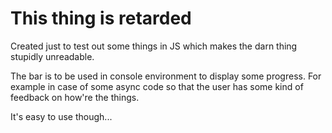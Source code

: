 # This thing is retarded
Created just to test out some things in JS which makes the darn thing stupidly unreadable.

The bar is to be used in console environment to display some progress. For example in case of some async code so that the user has some kind of feedback on how're the things.

It's easy to use though...
